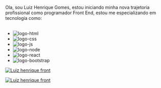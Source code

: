 Ola, sou Luiz Henrique Gomes, estou iniciando minha nova trajetoria profissional como programador Front End, estou me especializando
em tecnologia como:
<br>
<br>

- <img src="https://img.shields.io/badge/HTML-239120?style=for-the-badge&logo=html5&logoColor=white" alt="logo-html"/>
- <img src="https://img.shields.io/badge/CSS-239120?&style=for-the-badge&logo=css3&logoColor=white" alt="logo-css"/>
- <img src="https://img.shields.io/badge/JavaScript-F7DF1E?style=for-the-badge&logo=javascript&logoColor=black" alt="logo-js"/>
- <img src="https://img.shields.io/badge/Node.js-43853D?style=for-the-badge&logo=node.js&logoColor=white" alt="logo-node"/>
- <img src="https://img.shields.io/badge/React-20232A?style=for-the-badge&logo=react&logoColor=61DAFB" alt="logo-react"/>
- <img src="https://img.shields.io/badge/Bootstrap-563D7C?style=for-the-badge&logo=bootstrap&logoColor=white" alt="logo-bootstrap"/>

[![Luiz henrique front](https://github-readme-stats.vercel.app/api?username=henriquefrontend)](https://github.com/anuraghazra/github-readme-stats)

[![Luiz henrique front](https://github-readme-stats.vercel.app/api/top-langs/?username=henriquefrontend)](https://github.com/anuraghazra/github-readme-stats)  




